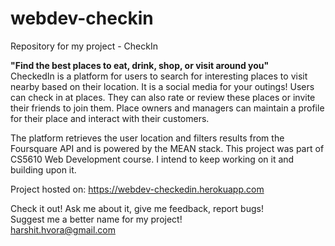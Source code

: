 # webdev-checkin
Repository for my project - CheckIn

**"Find the best places to eat, drink, shop, or visit around you"**  
CheckedIn is a platform for users to search for interesting places to visit nearby based on their location. It is a social media for your outings! Users can check in at places. They can also rate or review these places or invite their friends to join them. Place owners and managers can maintain a profile for their place and interact with their customers.

The platform retrieves the user location and filters results from the Foursquare API and is powered by the MEAN stack. This project was part of CS5610 Web Development course. I intend to keep working on it and building upon it.



Project hosted on: https://webdev-checkedin.herokuapp.com

Check it out! Ask me about it, give me feedback, report bugs!  
Suggest me a better name for my project!  
harshit.hvora@gmail.com
